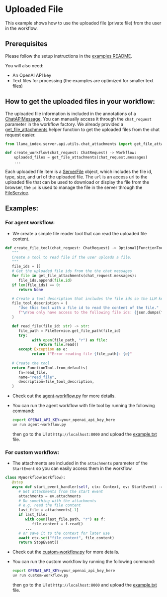 # Uploaded File

This example shows how to use the uploaded file (private file) from the user in the workflow.

## Prerequisites

Please follow the setup instructions in the [examples README](../README.md).

You will also need:
- An OpenAI API key
- Text files for processing (the examples are optimized for smaller text files)

## How to get the uploaded files in your workflow:

The uploaded file information is included in the annotations of a [ChatAPIMessage](../../llama_index/server/models/chat.py#66). You can manually access it through the `chat_request` parameter in the workflow factory. We already provided a [get_file_attachments](../../llama_index/server/utils/chat_attachments.py) helper function to get the uploaded files from the chat request easier.

```python
from llama_index.server.api.utils.chat_attachments import get_file_attachments

def create_workflow(chat_request: ChatRequest) -> Workflow:
    uploaded_files = get_file_attachments(chat_request.messages)
    ...
```

Each uploaded file item is a [ServerFile](../../llama_index/server/models/chat.py#9) object, which includes the file id, type, size, and url of the uploaded file. The `url` is an access url to the uploaded file that can be used to download or display the file from the browser, the `id` is used to manage the file in the server through the [FileService](../../llama_index/server/services/file.py).


## Examples:

### For agent workflow:
   - We create a simple file reader tool that can read the uploaded file content.

   ```python
   def create_file_tool(chat_request: ChatRequest) -> Optional[FunctionTool]:
      """
      Create a tool to read file if the user uploads a file.
      """
      file_ids = []
      # Get the uploaded file ids from the the chat messages
      for file in get_file_attachments(chat_request.messages):
         file_ids.append(file.id)
      if len(file_ids) == 0:
         return None

      # Create a tool description that includes the file ids so the LLM knows which file it can access
      file_tool_description = (
         "Use this tool with a file id to read the content of the file."
         f"\nYou only have access to the following file ids: {json.dumps(file_ids)}"
      )

      def read_file(file_id: str) -> str:
         file_path = FileService.get_file_path(file_id)
         try:
               with open(file_path, "r") as file:
                  return file.read()
         except Exception as e:
               return f"Error reading file {file_path}: {e}"
      
      # Create the tool
      return FunctionTool.from_defaults(
         fn=read_file,
         name="read_file",
         description=file_tool_description,
      )
   ```
   - Check out the [agent-workflow.py](agent-workflow.py) for more details.

   - You can run the agent workflow with file tool by running the following command:
     ```bash
     export OPENAI_API_KEY=your_openai_api_key_here
     uv run agent-workflow.py
     ```
     then go to the UI at `http://localhost:8000` and upload the [example.txt](example.txt) file.

### For custom workflow:
   - The attachments are included in the `attachments` parameter of the `StartEvent` so you can easily access them in the workflow.

   ```python
   class MyWorkflow(Workflow):
      @step
      async def start_event_handler(self, ctx: Context, ev: StartEvent) -> StopEvent:
         # Get attachments from the start event
         attachments = ev.attachments
         # Do something with the attachments
         # e.g. read the file content
         last_file = attachments[-1]
         if last_file:
            with open(last_file.path, "r") as f:
               file_content = f.read()
            ...
         # or save it to the context for later use
         await ctx.set("file_content", file_content)
         return StopEvent()
   ```
   - Check out the [custom-workflow.py](custom-workflow.py) for more details.

   - You can run the custom workflow by running the following command:
     ```bash
     export OPENAI_API_KEY=your_openai_api_key_here
     uv run custom-workflow.py
     ```
     then go to the UI at `http://localhost:8000` and upload the [example.txt](example.txt) file.